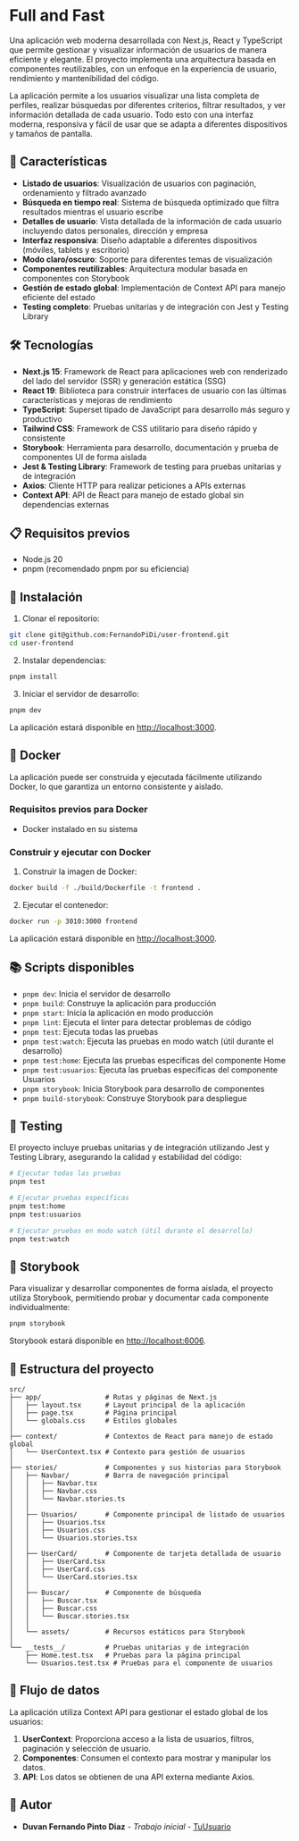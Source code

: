# Full and Fast

Una aplicación web moderna desarrollada con Next.js, React y TypeScript que permite gestionar y visualizar información de usuarios de manera eficiente y elegante. El proyecto implementa una arquitectura basada en componentes reutilizables, con un enfoque en la experiencia de usuario, rendimiento y mantenibilidad del código.

La aplicación permite a los usuarios visualizar una lista completa de perfiles, realizar búsquedas por diferentes criterios, filtrar resultados, y ver información detallada de cada usuario. Todo esto con una interfaz moderna, responsiva y fácil de usar que se adapta a diferentes dispositivos y tamaños de pantalla.

## 🚀 Características

- **Listado de usuarios**: Visualización de usuarios con paginación, ordenamiento y filtrado avanzado
- **Búsqueda en tiempo real**: Sistema de búsqueda optimizado que filtra resultados mientras el usuario escribe
- **Detalles de usuario**: Vista detallada de la información de cada usuario incluyendo datos personales, dirección y empresa
- **Interfaz responsiva**: Diseño adaptable a diferentes dispositivos (móviles, tablets y escritorio)
- **Modo claro/oscuro**: Soporte para diferentes temas de visualización
- **Componentes reutilizables**: Arquitectura modular basada en componentes con Storybook
- **Gestión de estado global**: Implementación de Context API para manejo eficiente del estado
- **Testing completo**: Pruebas unitarias y de integración con Jest y Testing Library

## 🛠️ Tecnologías

- **Next.js 15**: Framework de React para aplicaciones web con renderizado del lado del servidor (SSR) y generación estática (SSG)
- **React 19**: Biblioteca para construir interfaces de usuario con las últimas características y mejoras de rendimiento
- **TypeScript**: Superset tipado de JavaScript para desarrollo más seguro y productivo
- **Tailwind CSS**: Framework de CSS utilitario para diseño rápido y consistente
- **Storybook**: Herramienta para desarrollo, documentación y prueba de componentes UI de forma aislada
- **Jest & Testing Library**: Framework de testing para pruebas unitarias y de integración
- **Axios**: Cliente HTTP para realizar peticiones a APIs externas
- **Context API**: API de React para manejo de estado global sin dependencias externas

## 📋 Requisitos previos

- Node.js 20
- pnpm (recomendado pnpm por su eficiencia)

## 🔧 Instalación

1. Clonar el repositorio:

```bash
git clone git@github.com:FernandoPiDi/user-frontend.git
cd user-frontend
```

2. Instalar dependencias:

```bash
pnpm install
```

3. Iniciar el servidor de desarrollo:

```bash
pnpm dev
```

La aplicación estará disponible en [http://localhost:3000](http://localhost:3000).

## 🐳 Docker

La aplicación puede ser construida y ejecutada fácilmente utilizando Docker, lo que garantiza un entorno consistente y aislado.

### Requisitos previos para Docker

- Docker instalado en su sistema

### Construir y ejecutar con Docker

1. Construir la imagen de Docker:

```bash
docker build -f ./build/Dockerfile -t frontend .
```

2. Ejecutar el contenedor:

```bash
docker run -p 3010:3000 frontend
```

La aplicación estará disponible en [http://localhost:3000](http://localhost:3000).

## 📚 Scripts disponibles

- `pnpm dev`: Inicia el servidor de desarrollo
- `pnpm build`: Construye la aplicación para producción
- `pnpm start`: Inicia la aplicación en modo producción
- `pnpm lint`: Ejecuta el linter para detectar problemas de código
- `pnpm test`: Ejecuta todas las pruebas
- `pnpm test:watch`: Ejecuta las pruebas en modo watch (útil durante el desarrollo)
- `pnpm test:home`: Ejecuta las pruebas específicas del componente Home
- `pnpm test:usuarios`: Ejecuta las pruebas específicas del componente Usuarios
- `pnpm storybook`: Inicia Storybook para desarrollo de componentes
- `pnpm build-storybook`: Construye Storybook para despliegue

## 🧪 Testing

El proyecto incluye pruebas unitarias y de integración utilizando Jest y Testing Library, asegurando la calidad y estabilidad del código:

```bash
# Ejecutar todas las pruebas
pnpm test

# Ejecutar pruebas específicas
pnpm test:home
pnpm test:usuarios

# Ejecutar pruebas en modo watch (útil durante el desarrollo)
pnpm test:watch
```

## 📖 Storybook

Para visualizar y desarrollar componentes de forma aislada, el proyecto utiliza Storybook, permitiendo probar y documentar cada componente individualmente:

```bash
pnpm storybook
```

Storybook estará disponible en [http://localhost:6006](http://localhost:6006).

## 📁 Estructura del proyecto

```
src/
├── app/                # Rutas y páginas de Next.js
│   ├── layout.tsx      # Layout principal de la aplicación
│   ├── page.tsx        # Página principal
│   └── globals.css     # Estilos globales
│
├── context/            # Contextos de React para manejo de estado global
│   └── UserContext.tsx # Contexto para gestión de usuarios
│
├── stories/            # Componentes y sus historias para Storybook
│   ├── Navbar/         # Barra de navegación principal
│   │   ├── Navbar.tsx
│   │   ├── Navbar.css
│   │   └── Navbar.stories.ts
│   │
│   ├── Usuarios/       # Componente principal de listado de usuarios
│   │   ├── Usuarios.tsx
│   │   ├── Usuarios.css
│   │   └── Usuarios.stories.tsx
│   │
│   ├── UserCard/       # Componente de tarjeta detallada de usuario
│   │   ├── UserCard.tsx
│   │   ├── UserCard.css
│   │   └── UserCard.stories.tsx
│   │
│   ├── Buscar/         # Componente de búsqueda
│   │   ├── Buscar.tsx
│   │   ├── Buscar.css
│   │   └── Buscar.stories.tsx
│   │
│   └── assets/         # Recursos estáticos para Storybook
│
└── __tests__/          # Pruebas unitarias y de integración
    ├── Home.test.tsx   # Pruebas para la página principal
    └── Usuarios.test.tsx # Pruebas para el componente de usuarios
```

## 🔄 Flujo de datos

La aplicación utiliza Context API para gestionar el estado global de los usuarios:

1. **UserContext**: Proporciona acceso a la lista de usuarios, filtros, paginación y selección de usuario.
2. **Componentes**: Consumen el contexto para mostrar y manipular los datos.
3. **API**: Los datos se obtienen de una API externa mediante Axios.

## 👥 Autor

- **Duvan Fernando Pinto Diaz** - _Trabajo inicial_ - [TuUsuario](https://github.com/FernandoPiDi)

